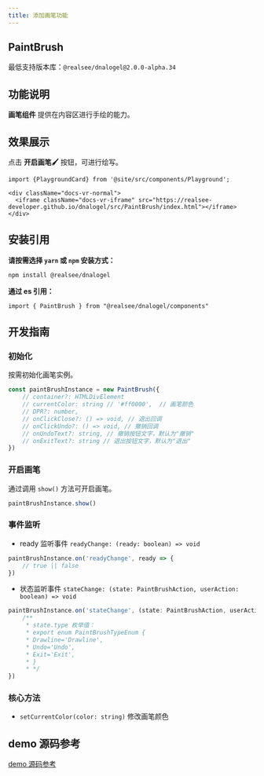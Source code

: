 ```yaml
---
title: 添加画笔功能
---
```


## **PaintBrush**

最低支持版本库：`@realsee/dnalogel@2.0.0-alpha.34`

## 功能说明

**画笔组件** 提供在内容区进行手绘的能力。

## 效果展示

点击 **开启画笔🖌️** 按钮，可进行绘写。

```mdx-code-block
import {PlaygroundCard} from '@site/src/components/Playground';

<div className="docs-vr-normal">
  <iframe className="docs-vr-iframe" src="https://realsee-developer.github.io/dnalogel/src/PaintBrush/index.html"></iframe>
</div>
```

## 安装引用

**请按需选择 `yarn` 或 `npm` 安装方式：**

```bash npm2yarn
npm install @realsee/dnalogel
```

**通过 es 引用：**

```tsx
import { PaintBrush } from "@realsee/dnalogel/components"
```

## 开发指南

### 初始化

按需初始化画笔实例。

```ts
const paintBrushInstance = new PaintBrush({
    // container?: HTMLDivElement
    // currentColor: string // '#ff0000',  // 画笔颜色
    // DPR?: number,
    // onClickClose?: () => void, // 退出回调
    // onClickUndo?: () => void, // 撤销回调
    // onUndoText?: string, // 撤销按钮文字，默认为"撤销"
    // onExitText?: string // 退出按钮文字，默认为"退出"
})
```

### 开启画笔

通过调用 `show()` 方法可开启画笔。

```ts
paintBrushInstance.show()
```

### 事件监听

- ready 监听事件 `readyChange: (ready: boolean) => void`

```ts
paintBrushInstance.on('readyChange', ready => {
    // true || false
})
```

- 状态监听事件 `stateChange: (state: PaintBrushAction, userAction: boolean) => void`

```ts
paintBrushInstance.on('stateChange', (state: PaintBrushAction, userAction: boolean) => {
    /**
     * state.type 枚举值：
     * export enum PaintBrushTypeEnum {
     * Drawline='Drawline',
     * Undo='Undo',
     * Exit='Exit',
     * }
     * */
})
```

### 核心方法

- `setCurrentColor(color: string)` 修改画笔颜色

## demo 源码参考

[demo 源码参考](https://github.com/realsee-developer/dnalogel/tree/main/examples/src)
